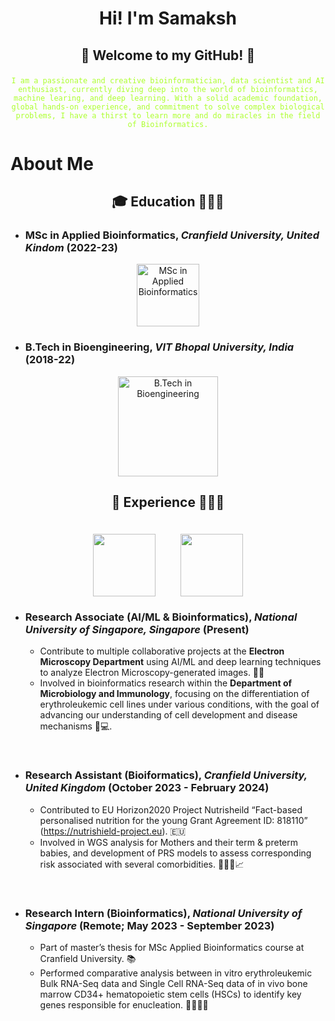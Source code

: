 # <p align="center">Hi! I'm Samaksh</p>


## <p align="center">👾 Welcome to my GitHub! 👾</p> 
<p align="center"><code style="color : greenyellow;">I am a passionate and creative bioinformatician, data scientist and AI enthusiast, currently diving deep into the world of bioinformatics, machine learing, and deep learning. With a solid academic foundation, global hands-on experience, and commitment to solve complex biological problems, I have a thirst to learn more and do miracles in the field of Bioinformatics.</code></p>




# About Me

## <p align="center">🎓 **Education** 👨🏻‍🎓</p>


- ### **MSc in Applied Bioinformatics**, *Cranfield University, United Kindom* (2022-23)
<div align="center">
  <img src="https://github.com/user-attachments/assets/354790f3-9d8b-4afa-b037-30a8d2be0335" alt="MSc in Applied Bioinformatics" width="100"/>
</div>

- ### **B.Tech in Bioengineering**, *VIT Bhopal University, India* (2018-22)
<div align="center">
  <img src="https://github.com/user-attachments/assets/ffe1122a-3705-4e1a-9dad-e5e84c6a28de" alt="B.Tech in Bioengineering" width="160"/>
</div>


## <p align="center">🚀 **Experience** 👨🏻‍💻</p>
<br>

<div style="display: flex; justify-content: center; gap: 40px;">
  <img src="https://github.com/user-attachments/assets/1a01dd4e-c244-466d-8932-bec236457ca0" width="100" />
  <img src="https://github.com/user-attachments/assets/354790f3-9d8b-4afa-b037-30a8d2be0335" width="100" />
</div>



- ### **Research Associate (AI/ML & Bioinformatics)**, *National University of Singapore, Singapore*  (Present)

  - Contribute to multiple collaborative projects at the **Electron Microscopy Department** using AI/ML and deep learning techniques to analyze Electron Microscopy-generated images. 🔬🦠
  - Involved in bioinformatics research within the **Department of Microbiology and Immunology**, focusing on the differentiation of erythroleukemic cell lines under various conditions, with the goal of advancing our understanding of cell development and disease mechanisms 🧬💻.
  
<br>

- ### **Research Assistant (Bioiformatics)**, *Cranfield University, United Kingdom*  (October 2023 - February 2024)

  - Contributed to EU Horizon2020 Project Nutrisheild “Fact-based personalised nutrition for
the young Grant Agreement ID: 818110” (https://nutrishield-project.eu). 🇪🇺
  - Involved in WGS analysis for Mothers and their term & preterm babies, and development of PRS models to assess corresponding risk associated with several comorbidities. 🧑‍🧒🧬📈
  
 <br>

- ### **Research Intern (Bioinformatics)**, *National University of Singapore*  (Remote; May 2023 - September 2023)

  - Part of master’s thesis for MSc Applied Bioinformatics course at Cranfield University. 📚
  - Performed comparative analysis between in vitro erythroleukemic Bulk RNA-Seq data and Single Cell RNA-Seq data of in vivo bone marrow CD34+ hematopoietic stem cells (HSCs) to identify key genes responsible for enucleation. 🧬👨🏻‍💻
 

